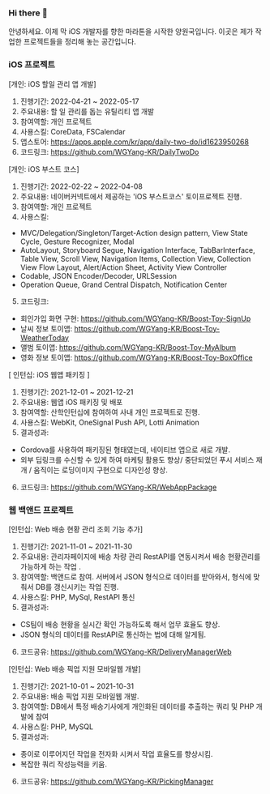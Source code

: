 ### Hi there 👋
안녕하세요. 이제 막 iOS 개발자를 향한 마라톤을 시작한 양원국입니다. 
이곳은 제가 작업한 프로젝트들을 정리해 놓는 공간입니다.

### iOS 프로젝트
[개인: iOS 할일 관리 앱 개발]
1) 진행기간: 2022-04-21 ~ 2022-05-17
2) 주요내용: 할 일 관리를 돕는 유틸리티 앱 개발
3) 참여역할: 개인 프로젝트
4) 사용스킬: CoreData, FSCalendar
5) 앱스토어: https://apps.apple.com/kr/app/daily-two-do/id1623950268
6) 코드링크: https://github.com/WGYang-KR/DailyTwoDo

[개인: iOS 부스트 코스]
1) 진행기간: 2022-02-22 ~ 2022-04-08
2) 주요내용: 네이버커넥트에서 제공하는 'iOS 부스트코스' 토이프로젝트 진행.
3) 참여역할: 개인 프로젝트
4) 사용스킬: 
 - MVC/Delegation/Singleton/Target-Action design pattern, View State Cycle, Gesture Recognizer, Modal
- AutoLayout, Storyboard Segue, Navigation Interface, TabBarInterface, Table View, Scroll View, Navigation Items, Collection View, Collection View Flow Layout, Alert/Action Sheet, Activity View Controller
- Codable, JSON Encoder/Decoder, URLSession
- Operation Queue, Grand Central Dispatch, Notification Center
5) 코드링크:
- 회인가입 화면 구현: https://github.com/WGYang-KR/Boost-Toy-SignUp
- 날씨 정보 토이앱: https://github.com/WGYang-KR/Boost-Toy-WeatherToday
- 앨범 토이앱: https://github.com/WGYang-KR/Boost-Toy-MyAlbum
- 영화 정보 토이앱: https://github.com/WGYang-KR/Boost-Toy-BoxOffice

[ 인턴십: iOS 웹앱 패키징 ]
1) 진행기간: 2021-12-01 ~ 2021-12-21
2) 주요내용: 웹앱 iOS 패키징 및 배포
3) 참여역할: 산학인턴십에 참여하여 사내 개인 프로젝트로 진행.
4) 사용스킬: WebKit, OneSignal Push API, Lotti Animation
5) 결과성과:
- Cordova를 사용하여 패키징된 형태였는데, 네이티브 앱으로 새로 개발.
- 외부 딥링크를 수신할 수 있게 하여 마케팅 활용도 향상/ 중단되었던 푸시 서비스 재개 / 움직이는 로딩이미지 구현으로 디자인성 향상.
6) 코드링크: https://github.com/WGYang-KR/WebAppPackage


### 웹 백앤드 프로젝트
[인턴십: Web 배송 현황 관리 조회 기능 추가]
1) 진행기간: 2021-11-01 ~ 2021-11-30
2) 주요내용: 관리자페이지에 배송 차량 관리 RestAPI를 연동시켜서 배송 현황관리를 가능하게 하는 작업 .
3) 참여역할: 백앤드로 참여. 서버에서 JSON 형식으로 데이터를 받아와서, 형식에 맞춰서 DB를 갱신시키는 작업 진행.
4) 사용스킬: PHP, MySql, RestAPI 통신 
5) 결과성과: 
- CS팀이 배송 현황을 실시간 확인 가능하도록 해서 업무 효율도 향상.
- JSON 형식의 데이터를 RestAPI로 통신하는 법에 대해 알게됨.
6) 코드공유: https://github.com/WGYang-KR/DeliveryManagerWeb

[인턴십: Web 배송 픽업 지원 모바일웹 개발]
1) 진행기간: 2021-10-01 ~ 2021-10-31
2) 주요내용: 배송 픽업 지원 모바일웹 개발. 
3) 참여역할: DB에서 특정 배송기사에게 개인화된 데이터를 추출하는 쿼리 및 PHP 개발에 참여
4) 사용스킬: PHP, MySQL
5) 결과성과: 
- 종이로 이루어지던 작업을 전자화 시켜서 작업 효율도를 향상시킴.
- 복잡한 쿼리 작성능력을 키움.
6) 코드공유: https://github.com/WGYang-KR/PickingManager


<!--
**WGYang-KR/WGYang-KR** is a ✨ _special_ ✨ repository because its `README.md` (this file) appears on your GitHub profile.

Here are some ideas to get you started:

- 🔭 I’m currently working on ...
- 🌱 I’m currently learning ...
- 👯 I’m looking to collaborate on ...
- 🤔 I’m looking for help with ...
- 💬 Ask me about ...
- 📫 How to reach me: ...
- 😄 Pronouns: ...
- ⚡ Fun fact: ...
-->
